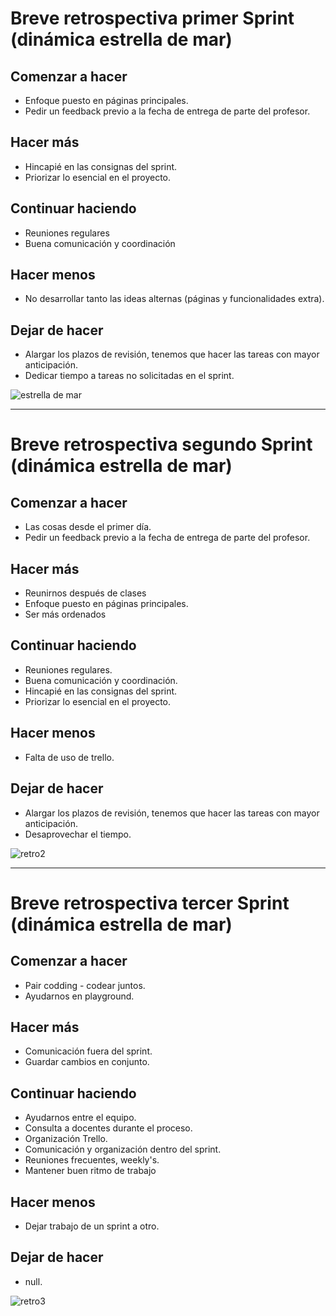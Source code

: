 # Breve retrospectiva primer Sprint (dinámica estrella de mar)
## Comenzar a hacer
- Enfoque puesto en páginas principales.
- Pedir un feedback previo a la fecha de entrega de parte del profesor.
## Hacer más
- Hincapié en las consignas del sprint.
- Priorizar lo esencial en el proyecto.
## Continuar haciendo
- Reuniones regulares
- Buena comunicación y coordinación
## Hacer menos
- No desarrollar tanto las ideas alternas (páginas y funcionalidades extra).
## Dejar de hacer
- Alargar los plazos de revisión, tenemos que hacer las tareas con mayor anticipación.
- Dedicar tiempo a tareas no solicitadas en el sprint.

![estrella de mar](https://user-images.githubusercontent.com/85651952/131043269-698fce33-daa5-4b75-adb7-8e79c18b41b8.png)

---
# Breve retrospectiva segundo Sprint (dinámica estrella de mar)
## Comenzar a hacer
- Las cosas desde el primer día.
- Pedir un feedback previo a la fecha de entrega de parte del profesor.
## Hacer más
- Reunirnos después de clases
- Enfoque puesto en páginas principales.
- Ser más ordenados
## Continuar haciendo
- Reuniones regulares.
- Buena comunicación y coordinación.
- Hincapié en las consignas del sprint.
- Priorizar lo esencial en el proyecto.
## Hacer menos
- Falta de uso de trello.
## Dejar de hacer
- Alargar los plazos de revisión, tenemos que hacer las tareas con mayor anticipación.
- Desaprovechar el tiempo.

![retro2](https://user-images.githubusercontent.com/85651952/134751698-6140fd2e-a6bf-438b-a722-1dd5e981e8ee.png)

---
# Breve retrospectiva tercer Sprint (dinámica estrella de mar)
## Comenzar a hacer
- Pair codding - codear juntos.
- Ayudarnos en playground.
## Hacer más
- Comunicación fuera del sprint.
- Guardar cambios en conjunto. 
## Continuar haciendo
- Ayudarnos entre el equipo.
- Consulta a docentes durante el proceso.
- Organización Trello.
- Comunicación y organización dentro del sprint.
- Reuniones frecuentes, weekly's.
- Mantener buen ritmo de trabajo
## Hacer menos
- Dejar trabajo de un sprint a otro.
## Dejar de hacer
- null.

![retro3](https://user-images.githubusercontent.com/85651952/134752262-e601871d-c810-4f82-af4c-50375d79faf0.png)
